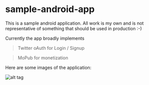 sample-android-app
==================

This is a sample android application. All work is my own and is not representative of something that should be used in production :-)

Currently the app broadly implements

> Twitter oAuth for Login / Signup

> MoPub for monetization




Here are some images of the application:

![alt tag](https://raw.github.com/garethpaul/sample-android-app/ref/screenshot.png)
